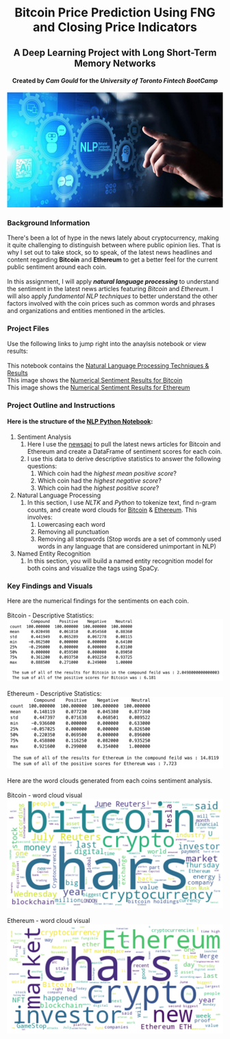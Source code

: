 <h1 align="center">Bitcoin Price Prediction Using FNG and Closing Price Indicators</h1>
<h2 align="center"> A Deep Learning Project with Long Short-Term Memory Networks</h2>
<h4 align="center"> Created by <em>Cam Gould</em> for the <em>University of Toronto Fintech BootCamp</em> </h4>

<p align="center">
  <img
    src="https://github.com/CamGould/Natural_Language_Processing/blob/main/Supplemental/NLP_image.jpeg?raw=true"
  >
</p>

### Background Information
There's been a lot of hype in the news lately about cryptocurrency, making it quite challenging to distinguish between where public opinion lies.  That is why I set out to take stock, so to speak, of the latest news headlines and content regarding **Bitcoin** and **Ethereum** to get a better feel for the current public sentiment around each coin.
<br>
<br>
In this assignment, I will apply ***natural language processing*** to understand the sentiment in the latest news articles featuring *Bitcoin* and *Ethereum*. I will also apply *fundamental NLP techniques* to better understand the other factors involved with the coin prices such as common words and phrases and organizations and entities mentioned in the articles.
<br>
### Project Files
Use the following links to jump right into the anaylsis notebook or view results:
<br>
<br>
This notebook contains the [Natural Language Processing Techniques & Results](https://github.com/CamGould/Natural_Language_Processing/blob/main/Coding%20Notebooks/%5B1%5DCrypto_Sentiment.ipynb)
<br>
This image shows the [Numerical Sentiment Results for Bitcoin](https://github.com/CamGould/Natural_Language_Processing/blob/main/Supplemental/BTC_Results_NLP.png?raw=true)
<br>
This image shows the [Numerical Sentiment Results for Ethereum](https://github.com/CamGould/Natural_Language_Processing/blob/main/Supplemental/ETH_Results_NLP.png?raw=true)
<br>
### Project Outline and Instructions
#### Here is the structure of the [NLP Python Notebook](https://github.com/CamGould/Natural_Language_Processing/blob/main/Coding%20Notebooks/%5B1%5DCrypto_Sentiment.ipynb):
1. Sentiment Analysis 
    1. Here I use the [newsapi](https://newsapi.org/) to pull the latest news articles for Bitcoin and Ethereum and create a DataFrame of sentiment scores for each coin.
    2. I use this data to derive descriptive statistics to answer the following questions:
        1. Which coin had the *highest mean positive score*?
        2. Which coin had the *highest negative score*?
        3. Which coin had the *highest positive score*?
2. Natural Language Processing 
    1. In this section, I use *NLTK* and *Python* to tokenize text, find n-gram counts, and create word clouds for [Bitcoin](https://github.com/CamGould/Natural_Language_Processing/blob/main/Supplemental/BTC_word_cloud.png?raw=true) & [Ethereum](https://github.com/CamGould/Natural_Language_Processing/blob/main/Supplemental/ETH_Word_Cloud.png?raw=true). This involves:
        1. Lowercasing each word
        2. Removing all punctuation
        3. Removing all stopwords (Stop words are a set of commonly used words in any language that are considered unimportant in NLP)
3. Named Entity Recognition
    1. In this section, you will build a named entity recognition model for both coins and visualize the tags using SpaCy.

###  Key Findings and Visuals 
Here are the numerical findings for the sentiments on each coin.
<br>
<br>
Bitcoin - Descriptive Statistics:
<br>
![](https://github.com/CamGould/Natural_Language_Processing/blob/main/Supplemental/BTC_Results_NLP.png?raw=true)
<br>
<br>
Ethereum - Descriptive Statistics:
<br>
![](https://github.com/CamGould/Natural_Language_Processing/blob/main/Supplemental/ETH_Results_NLP.png?raw=true)
<br>
<br>
Here are the word clouds generated from each coins sentiment analysis.
<br>
<br>
Bitcoin - word cloud visual
<br>
![](https://github.com/CamGould/Natural_Language_Processing/blob/main/Supplemental/BTC_word_cloud.png?raw=true)
<br>
<br>
Ethereum - word cloud visual
<br>
![](https://github.com/CamGould/Natural_Language_Processing/blob/main/Supplemental/ETH_Word_Cloud.png?raw=true)
